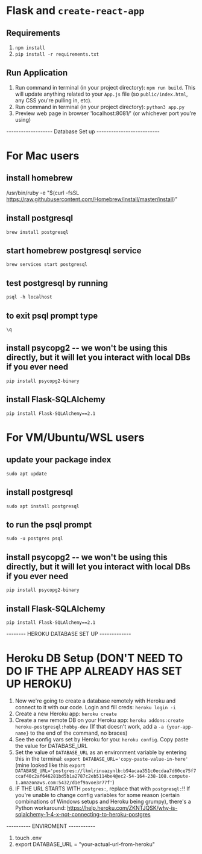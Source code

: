 # Flask and `create-react-app`

## Requirements

1. `npm install`
2. `pip install -r requirements.txt`

## Run Application

1. Run command in terminal (in your project directory): `npm run build`. This will update anything related to your `App.js` file (so `public/index.html`, any CSS you're pulling in, etc).
2. Run command in terminal (in your project directory): `python3 app.py`
3. Preview web page in browser 'localhost:8081/' (or whichever port you're using)

------------------- Database Set up --------------------------

# For Mac users

## install homebrew

/usr/bin/ruby -e "$(curl -fsSL https://raw.githubusercontent.com/Homebrew/install/master/install)"

## install postgresql

`brew install postgresql`

## start homebrew postgresql service

`brew services start postgresql`

## test postgresql by running

`psql -h localhost`

## to exit psql prompt type

`\q`

## install psycopg2 -- we won't be using this directly, but it will let you interact with local DBs if you ever need

`pip install psycopg2-binary`

## install Flask-SQLAlchemy

`pip install Flask-SQLAlchemy==2.1`

# For VM/Ubuntu/WSL users

## update your package index

`sudo apt update`

## install postgresql

`sudo apt install postgresql`

## to run the psql prompt

`sudo -u postgres psql`

## install psycopg2 -- we won't be using this directly, but it will let you interact with local DBs if you ever need

`pip install psycopg2-binary`

## install Flask-SQLAlchemy

`pip install Flask-SQLAlchemy==2.1`

-------- HEROKU DATABASE SET UP -------------

# Heroku DB Setup (DON'T NEED TO DO IF THE APP ALREADY HAS SET UP HEROKU)

1. Now we're going to create a database remotely with Heroku and connect to it with our code. Login and fill creds: `heroku login -i`
2. Create a new Heroku app: `heroku create`
3. Create a new remote DB on your Heroku app: `heroku addons:create heroku-postgresql:hobby-dev` (If that doesn't work, add a `-a {your-app-name}` to the end of the command, no braces)
4. See the config vars set by Heroku for you: `heroku config`. Copy paste the value for DATABASE_URL
5. Set the value of `DATABASE_URL` as an environment variable by entering this in the terminal: `export DATABASE_URL='copy-paste-value-in-here'` (mine looked like this `export DATABASE_URL='postgres://lkmlrinuazynlb:b94acaa351c0ecdaa7d60ce75f7ccaf40c2af646281bd5b1a2787c2eb5114be4@ec2-54-164-238-108.compute-1.amazonaws.com:5432/d1ef9avoe3r77f'`)
6. IF THE URL STARTS WITH `postgres:`, replace that with `postgresql:`!! If you're unable to change config variables for some reason (certain combinations of Windows setups and Heroku being grumpy), there's a Python workaround: https://help.heroku.com/ZKNTJQSK/why-is-sqlalchemy-1-4-x-not-connecting-to-heroku-postgres

---------- ENVIROMENT -----------

1. touch .env
2. export DATABASE_URL = "your-actual-url-from-heroku"

